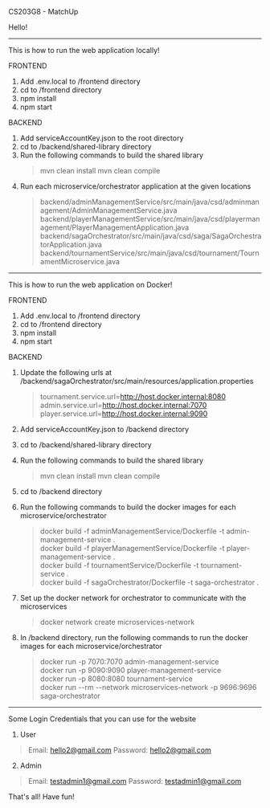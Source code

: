 CS203G8 - MatchUp

Hello!

--------------------------------------------------------------------------------------------------------------------

This is how to run the web application locally!

FRONTEND
1. Add .env.local to /frontend directory
2. cd to /frontend directory
3. npm install
4. npm start

BACKEND
1. Add serviceAccountKey.json to the root directory
2. cd to /backend/shared-library directory 
3. Run the following commands to build the shared library
    > mvn clean install
    > mvn clean compile
4. Run each microservice/orchestrator application at the given locations
    > backend/adminManagementService/src/main/java/csd/adminmanagement/AdminManagementService.java
    > backend/playerManagementService/src/main/java/csd/playermanagement/PlayerManagementApplication.java
    > backend/sagaOrchestrator/src/main/java/csd/saga/SagaOrchestratorApplication.java
    > backend/tournamentService/src/main/java/csd/tournament/TournamentMicroservice.java

--------------------------------------------------------------------------------------------------------------------

This is how to run the web application on Docker!

FRONTEND
1. Add .env.local to /frontend directory
2. cd to /frontend directory
3. npm install
4. npm start

BACKEND
1. Update the following urls at /backend/sagaOrchestrator/src/main/resources/application.properties
    > tournament.service.url=http://host.docker.internal:8080    
    > admin.service.url=http://host.docker.internal:7070    
    > player.service.url=http://host.docker.internal:9090    

2. Add serviceAccountKey.json to /backend directory
3. cd to /backend/shared-library directory 
4. Run the following commands to build the shared library
    > mvn clean install
    > mvn clean compile
5. cd to /backend directory
6. Run the following commands to build the docker images for each microservice/orchestrator
    > docker build -f adminManagementService/Dockerfile -t admin-management-service .    
    > docker build -f playerManagementService/Dockerfile -t player-management-service .    
    > docker build -f tournamentService/Dockerfile -t tournament-service .    
    > docker build -f sagaOrchestrator/Dockerfile -t saga-orchestrator .    
7. Set up the docker network for orchestrator to communicate with the microservices
    > docker network create microservices-network
8. In /backend directory, run the following commands to run the docker images for each microservice/orchestrator
    > docker run -p 7070:7070 admin-management-service    
    > docker run -p 9090:9090 player-management-service    
    > docker run -p 8080:8080 tournament-service    
    > docker run --rm --network microservices-network -p 9696:9696 saga-orchestrator

--------------------------------------------------------------------------------------------------------------------

Some Login Credentials that you can use for the website
1. User
> Email: hello2@gmail.com
> Password: hello2@gmail.com

2. Admin
> Email: testadmin1@gmail.com
> Password: testadmin1@gmail.com

That's all! Have fun!